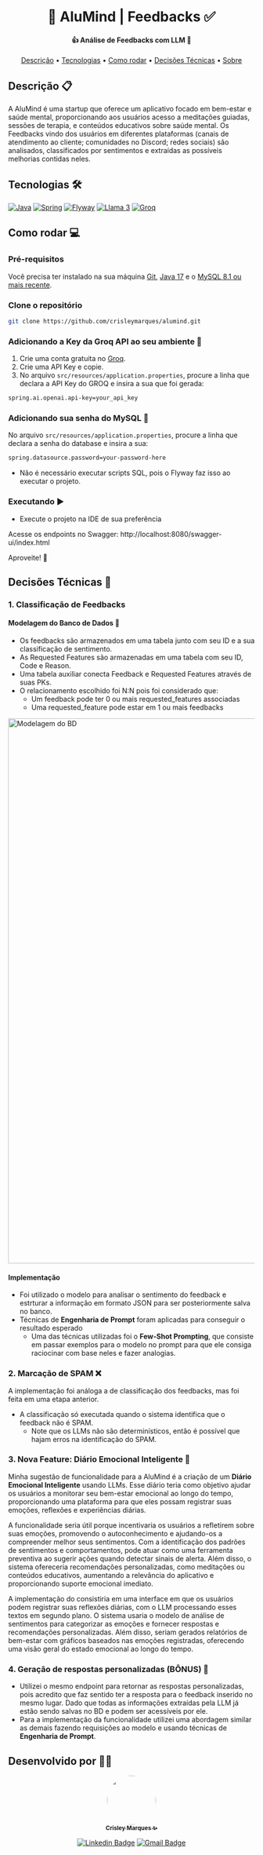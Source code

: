 <h1 align="center"> 
	🧘 AluMind | Feedbacks ✅
</h1>

<h4 align="center"> 
	👍 Análise de Feedbacks com LLM 🤖
</h4>

<p align="center">
 <a href="#descricao">Descrição</a> •
 <a href="#tecnologias">Tecnologias</a> •
 <a href="#como-rodar">Como rodar</a> • 
 <a href="#decisoes">Decisões Técnicas</a> • 
 <a href="#desenvolvido-por">Sobre</a>
</p>

## Descrição 📋
A AluMind é uma startup que oferece um aplicativo focado em bem-estar e saúde mental, proporcionando aos usuários acesso a meditações guiadas, sessões de terapia, e conteúdos educativos sobre saúde mental. 
Os Feedbacks vindo dos usuários em diferentes plataformas (canais de atendimento ao cliente; comunidades no Discord; redes sociais) são analisados, classificados por sentimentos e extraídas as possíveis melhorias contidas neles.

## Tecnologias 🛠
[![Java](https://img.shields.io/badge/java-%23ED8B00.svg?style=for-the-badge&logo=openjdk&logoColor=white)](https://www.java.com/pt-BR/)
[![Spring](https://img.shields.io/badge/spring-%236DB33F.svg?style=for-the-badge&logo=spring&logoColor=white)](https://spring.io)
[![Flyway](https://img.shields.io/badge/flyway-AC2020?style=for-the-badge&logo=flyway&logoColor=white)](https://www.red-gate.com/products/flyway/community/)
[![Llama 3](https://img.shields.io/badge/Llama_3-%230467DF.svg?style=for-the-badge&logo=Meta&logoColor=white)](https://www.llama.com)
[![Groq](https://img.shields.io/badge/groq_api-F54A2A?style=for-the-badge&logo=groq&logoColor=white)](https://groq.com)

## Como rodar 💻
### Pré-requisitos
Você precisa ter instalado na sua máquina [Git](https://git-scm.com), [Java 17](https://www.java.com/pt-BR/) e o [MySQL 8.1 ou mais recente](https://www.mysql.com).

### Clone o repositório
```bash
git clone https://github.com/crisleymarques/alumind.git
```

### Adicionando a Key da Groq API ao seu ambiente 🔑
1. Crie uma conta gratuita no [Groq](https://groq.com).
2. Crie uma API Key e copie.
3. No arquivo `src/resources/application.properties`, procure a linha que declara a API Key do GROQ e insira a sua que foi gerada:
```bash
spring.ai.openai.api-key=your_api_key
```

### Adicionando sua senha do MySQL 🤫
No arquivo `src/resources/application.properties`, procure a linha que declara a senha do database e insira a sua:
```bash
spring.datasource.password=your-password-here
```
- Não é necessário executar scripts SQL, pois o Flyway faz isso ao executar o projeto.

### Executando ▶️
- Execute o projeto na IDE de sua preferência

Acesse os endpoints no Swagger: http://localhost:8080/swagger-ui/index.html

Aproveite! 🎉

## Decisões Técnicas 📑

### 1. Classificação de Feedbacks 
#### Modelagem do Banco de Dados 🎲
- Os feedbacks são armazenados em uma tabela junto com seu ID e a sua classificação de sentimento.
- As Requested Features são armazenadas em uma tabela com seu ID, Code e Reason.
- Uma tabela auxiliar conecta Feedback e Requested Features através de suas PKs.
- O relacionamento escolhido foi N:N pois foi considerado que:
  - Um feedback pode ter 0 ou mais requested_features associadas
  - Uma requested_feature pode estar em 1 ou mais feedbacks

<img width="1111" alt="Modelagem do BD" src="https://github.com/user-attachments/assets/d4dc46bc-062d-4edf-af3a-79a072d20c77">

#### Implementação
- Foi utilizado o modelo para analisar o sentimento do feedback e estrturar a informação em formato JSON para ser posteriormente salva no banco.
- Técnicas de **Engenharia de Prompt** foram aplicadas para conseguir o resultado esperado
  - Uma das técnicas utilizadas foi o **Few-Shot Prompting**, que consiste em passar exemplos para o modelo no prompt para que ele consiga raciocinar com base neles e fazer analogias.

### 2. Marcação de SPAM ❌
A implementação foi análoga a de classificação dos feedbacks, mas foi feita em uma etapa anterior.
- A classificação só executada quando o sistema identifica que o feedback não é SPAM.
  - Note que os LLMs não são determinísticos, então é possível que hajam erros na identificação do SPAM.

### 3. Nova Feature: Diário Emocional Inteligente 📝
Minha sugestão de funcionalidade para a AluMind é a criação de um **Diário Emocional Inteligente** usando LLMs. 
Esse diário teria como objetivo ajudar os usuários a monitorar seu bem-estar emocional ao longo do tempo, proporcionando uma plataforma para que eles possam registrar suas emoções, reflexões e experiências diárias.

A funcionalidade seria útil porque incentivaria os usuários a refletirem sobre suas emoções, promovendo o autoconhecimento e ajudando-os a compreender melhor seus sentimentos. 
Com a identificação dos padrões de sentimentos e comportamentos, pode atuar como uma ferramenta preventiva ao sugerir ações quando detectar sinais de alerta. 
Além disso, o sistema ofereceria recomendações personalizadas, como meditações ou conteúdos educativos, aumentando a relevância do aplicativo e proporcionando suporte emocional imediato.

A implementação do consistiria em uma interface em que os usuários podem registrar suas reflexões diárias, com o LLM processando esses textos em segundo plano. 
O sistema usaria o modelo de análise de sentimentos para categorizar as emoções e fornecer respostas e recomendações personalizadas. 
Além disso, seriam gerados relatórios de bem-estar com gráficos baseados nas emoções registradas, oferecendo uma visão geral do estado emocional ao longo do tempo.

### 4. Geração de respostas personalizadas (BÔNUS) 📨
- Utilizei o mesmo endpoint para retornar as respostas personalizadas, pois acredito que faz sentido ter a resposta para o feedback inserido no mesmo lugar.
Dado que todas as informações extraídas pela LLM já estão sendo salvas no BD e podem ser acessíveis por ele.
- Para a implementação da funcionalidade utilizei uma abordagem similar as demais fazendo requisições ao modelo e usando técnicas de **Engenharia de Prompt**.



## Desenvolvido por 🧑‍💻

<div align="center">

<a href="https://github.com/crisleymarques">
 <img style="border-radius: 50%" src="https://avatars.githubusercontent.com/u/44072771?v=4" width="100px;" alt="">
 <br>
 <sub><b>Crisley Marques ✨</b></sub></a> 

[![Linkedin Badge](https://img.shields.io/badge/-Crisley_Marques-blue?style=flat-square&logo=Linkedin&logoColor=white&link=https://www.linkedin.com/in/crisley-marques/)](https://www.linkedin.com/in/crisley-marques/)
[![Gmail Badge](https://img.shields.io/badge/-crisleyvmarques@gmail.com-c14438?style=flat-square&logo=Gmail&logoColor=white&link=mailto:crisleyvmarques@gmail.com)](mailto:crisleyvmarques@gmail.com)

</div>
